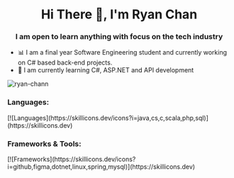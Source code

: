<h1 align="center">Hi There 👋, I'm Ryan Chan</h1>

<h3 align="center">I am open to learn anything with focus on the tech industry</h3>

- 📊 I am a final year Software Engineering student and currently working on C# based back-end projects.
- 🌱 I am currently learning C#, ASP.NET and API development

<p><img align="center" src="https://github-readme-stats.vercel.app/api/top-langs?username=ryan-chann&show_icons=true&locale=en&layout=compact" alt="ryan-chann" /></p>

<h3 align="left">Languages:</h3>
[![Languages](https://skillicons.dev/icons?i=java,cs,c,scala,php,sql)](https://skillicons.dev)

<h3 align="left">Frameworks & Tools:</h3>
[![Frameworks](https://skillicons.dev/icons?i=github,figma,dotnet,linux,spring,mysql)](https://skillicons.dev)
